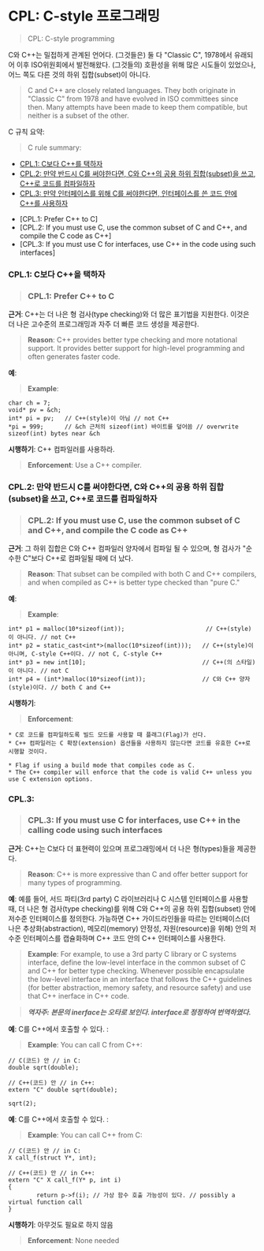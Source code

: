 # CPL: C-style 프로그래밍
> CPL: C-style programming

C와 C++는 밀접하게 관계된 언어다.
(그것들은) 둘 다 "Classic C", 1978에서 유래되어 이후 ISO위원회에서 발전해왔다.
(그것들의) 호환성을 위해 많은 시도들이 있었으나, 어느 쪽도 다른 것의 하위 집합(subset)이 아니다.
> C and C++ are closely related languages.
They both originate in "Classic C" from 1978 and have evolved in ISO committees since then.
Many attempts have been made to keep them compatible, but neither is a subset of the other.

C 규칙 요약:
> C rule summary:

* [CPL.1: C보다 C++를 택하자](Rcpl-C)
* [CPL.2: 만약 반드시 C를 써야한다면, C와 C++의 공용 하위 집합(subset)을 쓰고, C++로 코드를 컴파일하자](#Rcpl-subset)
* [CPL.3: 만약 인터페이스를 위해 C를 써야한다면, 인터페이스를 쓴 코드 안에 C++를 사용하자](#Rcpl-interface)

>
* [CPL.1: Prefer C++ to C]
* [CPL.2: If you must use C, use the common subset of C and C++, and compile the C code as C++]
* [CPL.3: If you must use C for interfaces, use C++ in the code using such interfaces]


<a name="Rcpl-C"></a>
### CPL.1: C보다 C++을 택하자
> ### CPL.1: Prefer C++ to C

**근거**: C++는 더 나은 형 검사(type checking)와 더 많은 표기법을 지원한다.
이것은 더 나은 고수준의 프로그래밍과 자주 더 빠른 코드 생성을 제공한다.
> **Reason**: C++ provides better type checking and more notational support.
It provides better support for high-level programming and often generates faster code.

**예**:
> **Example**:

	char ch = 7;
	void* pv = &ch;
	int* pi = pv;	// C++(style)이 아님 // not C++
	*pi = 999;		// &ch 근처의 sizeof(int) 바이트를 덮어씀 // overwrite sizeof(int) bytes near &ch

**시행하기**: C++ 컴파일러를 사용하라. 
> **Enforcement**: Use a C++ compiler.


<a name="Rcpl-subset"></a>
### CPL.2: 만약 반드시 C를 써야한다면, C와 C++의 공용 하위 집합(subset)을 쓰고, C++로 코드를 컴파일하자
> ### CPL.2: If you must use C, use the common subset of C and C++, and compile the C code as C++

**근거**: 그 하위 집합은 C와 C++ 컴파일러 양자에서 컴파일 될 수 있으며, 형 검사가 "순수한 C"보다 C++로 컴파일될 때에 더 났다.
> **Reason**: That subset can be compiled with both C and C++ compilers, and when compiled as C++ is better type checked than "pure C."

**예**:
> **Example**:

	int* p1 = malloc(10*sizeof(int));                      	// C++(style)이 아니다. // not C++
	int* p2 = static_cast<int*>(malloc(10*sizeof(int)));   // C++(style)이 아니며, C-style C++이다. // not C, C-style C++
	int* p3 = new int[10];                                 // C++(의 스타일)이 아니다. // not C
	int* p4 = (int*)malloc(10*sizeof(int));                // C와 C++ 양자(style)이다. // both C and C++

**시행하기**:
> **Enforcement**:

    * C로 코드를 컴파일하도록 빌드 모드를 사용할 때 플래그(Flag)가 선다.
	* C++ 컴파일러는 C 확장(extension) 옵션들을 사용하지 않는다면 코드를 유효한 C++로 시행할 것이다.

>
    * Flag if using a build mode that compiles code as C.
	* The C++ compiler will enforce that the code is valid C++ unless you use C extension options.


<a name="Rcpl-interface"></a>
### CPL.3: 
> ### CPL.3: If you must use C for interfaces, use C++ in the calling code using such interfaces

**근거**: C++는 C보다 더 표현력이 있으며 프로그래밍에서 더 나은 형(types)들을 제공한다.
> **Reason**: C++ is more expressive than C and offer better support for many types of programming.

**예**:
예를 들어, 서드 파티(3rd party) C 라이브러리나 C 시스템 인터페이스를 사용할 때, 더 나은 형 검사(type checking)를 위해 C와 C++의 공용 하위 집합(subset) 안에 저수준 인터페이스를 정의한다.
가능하면 C++ 가이드라인들을 따르는 인터페이스(더 나은 추상화(abstraction), 메모리(memory) 안정성, 자원(resource)을 위해) 안의 저수준 인터페이스를 캡슐화하며 C++ 코드 안의 C++ 인터페이스를 사용한다.
> **Example**: For example, to use a 3rd party C library or C systems interface, define the low-level interface in the common subset of C and C++ for better type checking.
Whenever possible encapsulate the low-level interface in an interface that follows the C++ guidelines (for better abstraction, memory safety, and resource safety) and use that C++ inerface in C++ code.
	
> ***역자주: 본문의 inerface는 오타로 보인다. interface로 정정하여 번역하였다.***

**예**: C를 C++에서 호출할 수 있다. :
> **Example**: You can call C from C++:

	// C(코드) 안 // in C:
	double sqrt(double);
	
	// C++(코드) 안 // in C++:
	extern "C" double sqrt(double);
	
	sqrt(2);

**예**: C를 C++에서 호출할 수 있다. :
> **Example**: You can call C++ from C:

	// C(코드) 안 // in C:
	X call_f(struct Y*, int);
	
	// C++(코드) 안 // in C++:
	extern "C" X call_f(Y* p, int i)
	{
    		return p->f(i);	// 가상 함수 호출 가능성이 있다. // possibly a virtual function call
	}

**시행하기**: 아무것도 필요로 하지 않음
> **Enforcement**: None needed
